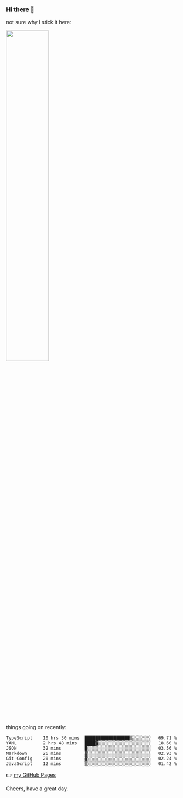 ### Hi there 👋

not sure why I stick it here:

[<img width="48%" src="https://github-readme-stats.vercel.app/api?username=ykzhukian&show_icons=true&theme=dracula">](https://github.com/anuraghazra/github-readme-stats)


things going on recently:

<!--START_SECTION:waka-->

```text
TypeScript    10 hrs 30 mins  █████████████████▒░░░░░░░   69.71 %
YAML          2 hrs 48 mins   ████▓░░░░░░░░░░░░░░░░░░░░   18.60 %
JSON          32 mins         █░░░░░░░░░░░░░░░░░░░░░░░░   03.56 %
Markdown      26 mins         ▓░░░░░░░░░░░░░░░░░░░░░░░░   02.93 %
Git Config    20 mins         ▓░░░░░░░░░░░░░░░░░░░░░░░░   02.24 %
JavaScript    12 mins         ▒░░░░░░░░░░░░░░░░░░░░░░░░   01.42 %
```

<!--END_SECTION:waka-->

👉 [my GitHub Pages](https://ykzhukian.github.io)

Cheers, have a great day.

